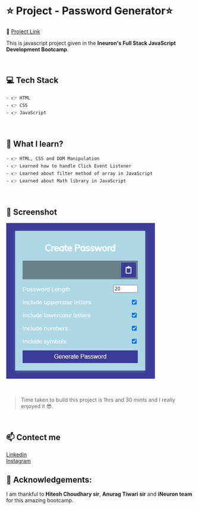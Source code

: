 # ⭐ Project - Password Generator⭐
🔗 [Project Link](https://randomly-password-generator.netlify.app/ "Click me") <br>

This is javascript project given in the **Ineuron's Full Stack JavaScript Development Bootcamp**.

<br>

## 💻 Tech Stack

    - 👉 HTML
    - 👉 CSS
    - 👉 JavaScript

<br>

## 📌 What I learn?

    - 👉 HTML, CSS and DOM Manipulation
    - 👉 Learned how to handle Click Event Listener
    - 👉 Learned about filter method of array in JavaScript
    - 👉 Learned about Math library in JavaScript

<br>

## 📸 Screenshot

![ScreenShot](screenshot.PNG)

<br>

> Time taken to build this project is 1hrs and 30 mints and I really enjoyed it 😎.

<br>

## 📫 Contect me

[Linkedin](https://www.linkedin.com/in/vishal-kumar-909758228/) <br>
[Instagram](https://www.instagram.com/_vishal.kumar07/?next=%2F)

## 🙌 Acknowledgements:

I am thankful to **Hitesh Choudhary sir**, **Anurag Tiwari sir** and **iNeuron team** for this amazing bootcamp.
